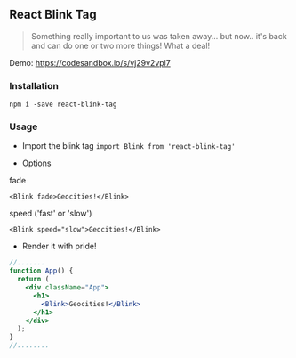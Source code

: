 ## React Blink Tag

>Something really important to us was taken away... but now.. it's back and can do one or two more things! What a deal!

Demo: https://codesandbox.io/s/vj29v2vpl7

### Installation
`npm i -save react-blink-tag`

### Usage
* Import the blink tag
`import Blink from 'react-blink-tag'`

* Options


fade


`<Blink fade>Geocities!</Blink>`

speed ('fast' or 'slow')


`<Blink speed="slow">Geocities!</Blink>`

* Render it with pride!
```jsx
//.......
function App() {
  return (
    <div className="App">
      <h1>
        <Blink>Geocities!</Blink>
      </h1>
    </div>
  );
}
//........  
```
